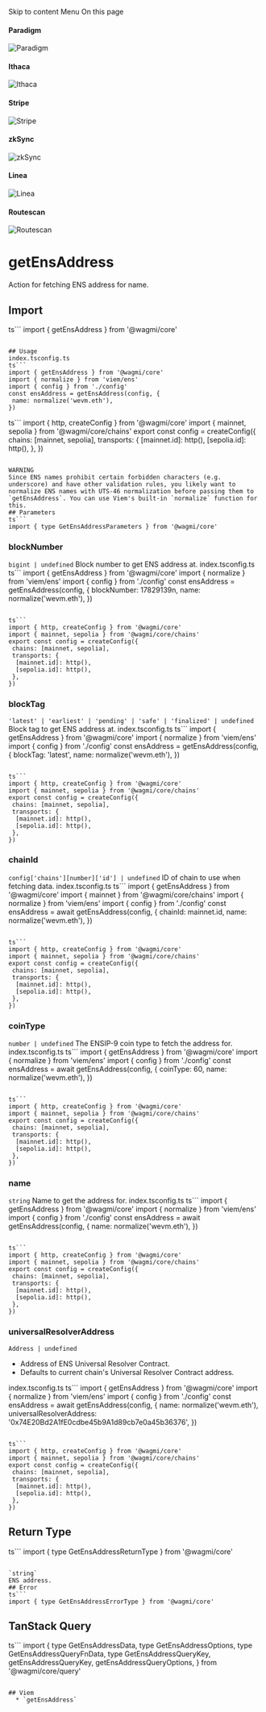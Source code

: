 Skip to content 
Menu
On this page
#### Paradigm
![Paradigm](https://raw.githubusercontent.com/wevm/.github/main/content/sponsors/paradigm-light.svg)
#### Ithaca
![Ithaca](https://raw.githubusercontent.com/wevm/.github/main/content/sponsors/ithaca-light.svg)
#### Stripe
![Stripe](https://raw.githubusercontent.com/wevm/.github/main/content/sponsors/stripe-light.svg)
#### zkSync
![zkSync](https://raw.githubusercontent.com/wevm/.github/main/content/sponsors/zksync-light.svg)
#### Linea
![Linea](https://raw.githubusercontent.com/wevm/.github/main/content/sponsors/linea-light.svg)
#### Routescan
![Routescan](https://raw.githubusercontent.com/wevm/.github/main/content/sponsors/routescan-light.svg)
# getEnsAddress ​
Action for fetching ENS address for name.
## Import ​
ts```
import { getEnsAddress } from '@wagmi/core'
```

## Usage ​
index.tsconfig.ts
ts```
import { getEnsAddress } from '@wagmi/core'
import { normalize } from 'viem/ens'
import { config } from './config'
const ensAddress = getEnsAddress(config, {
 name: normalize('wevm.eth'),
})
```

ts```
import { http, createConfig } from '@wagmi/core'
import { mainnet, sepolia } from '@wagmi/core/chains'
export const config = createConfig({
 chains: [mainnet, sepolia],
 transports: {
  [mainnet.id]: http(),
  [sepolia.id]: http(),
 },
})
```

WARNING
Since ENS names prohibit certain forbidden characters (e.g. underscore) and have other validation rules, you likely want to normalize ENS names with UTS-46 normalization before passing them to `getEnsAddress`. You can use Viem's built-in `normalize` function for this.
## Parameters ​
ts```
import { type GetEnsAddressParameters } from '@wagmi/core'
```

### blockNumber ​
`bigint | undefined`
Block number to get ENS address at.
index.tsconfig.ts
ts```
import { getEnsAddress } from '@wagmi/core'
import { normalize } from 'viem/ens'
import { config } from './config'
const ensAddress = getEnsAddress(config, {
 blockNumber: 17829139n, 
 name: normalize('wevm.eth'),
})
```

ts```
import { http, createConfig } from '@wagmi/core'
import { mainnet, sepolia } from '@wagmi/core/chains'
export const config = createConfig({
 chains: [mainnet, sepolia],
 transports: {
  [mainnet.id]: http(),
  [sepolia.id]: http(),
 },
})
```

### blockTag ​
`'latest' | 'earliest' | 'pending' | 'safe' | 'finalized' | undefined`
Block tag to get ENS address at.
index.tsconfig.ts
ts```
import { getEnsAddress } from '@wagmi/core'
import { normalize } from 'viem/ens'
import { config } from './config'
const ensAddress = getEnsAddress(config, {
 blockTag: 'latest', 
 name: normalize('wevm.eth'),
})
```

ts```
import { http, createConfig } from '@wagmi/core'
import { mainnet, sepolia } from '@wagmi/core/chains'
export const config = createConfig({
 chains: [mainnet, sepolia],
 transports: {
  [mainnet.id]: http(),
  [sepolia.id]: http(),
 },
})
```

### chainId ​
`config['chains'][number]['id'] | undefined`
ID of chain to use when fetching data.
index.tsconfig.ts
ts```
import { getEnsAddress } from '@wagmi/core'
import { mainnet } from '@wagmi/core/chains'
import { normalize } from 'viem/ens'
import { config } from './config'
const ensAddress = await getEnsAddress(config, {
 chainId: mainnet.id, 
 name: normalize('wevm.eth'),
})
```

ts```
import { http, createConfig } from '@wagmi/core'
import { mainnet, sepolia } from '@wagmi/core/chains'
export const config = createConfig({
 chains: [mainnet, sepolia],
 transports: {
  [mainnet.id]: http(),
  [sepolia.id]: http(),
 },
})
```

### coinType ​
`number | undefined`
The ENSIP-9 coin type to fetch the address for.
index.tsconfig.ts
ts```
import { getEnsAddress } from '@wagmi/core'
import { normalize } from 'viem/ens'
import { config } from './config'
const ensAddress = await getEnsAddress(config, {
 coinType: 60, 
 name: normalize('wevm.eth'),
})
```

ts```
import { http, createConfig } from '@wagmi/core'
import { mainnet, sepolia } from '@wagmi/core/chains'
export const config = createConfig({
 chains: [mainnet, sepolia],
 transports: {
  [mainnet.id]: http(),
  [sepolia.id]: http(),
 },
})
```

### name ​
`string`
Name to get the address for.
index.tsconfig.ts
ts```
import { getEnsAddress } from '@wagmi/core'
import { normalize } from 'viem/ens'
import { config } from './config'
const ensAddress = await getEnsAddress(config, {
 name: normalize('wevm.eth'), 
})
```

ts```
import { http, createConfig } from '@wagmi/core'
import { mainnet, sepolia } from '@wagmi/core/chains'
export const config = createConfig({
 chains: [mainnet, sepolia],
 transports: {
  [mainnet.id]: http(),
  [sepolia.id]: http(),
 },
})
```

### universalResolverAddress ​
`Address | undefined`
  * Address of ENS Universal Resolver Contract.
  * Defaults to current chain's Universal Resolver Contract address.


index.tsconfig.ts
ts```
import { getEnsAddress } from '@wagmi/core'
import { normalize } from 'viem/ens'
import { config } from './config'
const ensAddress = await getEnsAddress(config, {
 name: normalize('wevm.eth'),
 universalResolverAddress: '0x74E20Bd2A1fE0cdbe45b9A1d89cb7e0a45b36376', 
})
```

ts```
import { http, createConfig } from '@wagmi/core'
import { mainnet, sepolia } from '@wagmi/core/chains'
export const config = createConfig({
 chains: [mainnet, sepolia],
 transports: {
  [mainnet.id]: http(),
  [sepolia.id]: http(),
 },
})
```

## Return Type ​
ts```
import { type GetEnsAddressReturnType } from '@wagmi/core'
```

`string`
ENS address.
## Error ​
ts```
import { type GetEnsAddressErrorType } from '@wagmi/core'
```

## TanStack Query ​
ts```
import {
 type GetEnsAddressData,
 type GetEnsAddressOptions,
 type GetEnsAddressQueryFnData,
 type GetEnsAddressQueryKey,
 getEnsAddressQueryKey,
 getEnsAddressQueryOptions,
} from '@wagmi/core/query'
```

## Viem ​
  * `getEnsAddress`


